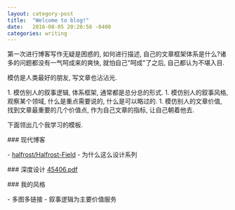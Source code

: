 ```yaml
--- 
layout: category-post
title:  "Welcome to blog!"
date:   2016-08-05 20:20:56 -0400
categories: writing
---
```


第一次进行博客写作无疑是困惑的, 如何进行描述, 自己的文章框架体系是什么?诸多的问题都没有一气呵成来的爽快, 就怕自己"呵成"了之后, 自己都认为不堪入目.

模仿是人类最好的朋友, 写文章也沾沾光.

1\. 模仿别人的叙事逻辑, 体系框架, 通常都是总分总的形式.
1\. 模仿别人的叙事风格, 观察某个领域, 什么是重点需要说的, 什么是可以略过的.
1\. 模仿别人的文章价值, 找到文章最重要的几个价值点, 作为自己文章的指标, 让自己朝着他去.

下面领出几个我学习的模板.

\### 现代博客

\- [halfrost/Halfrost-Field](https://github.com/halfrost/Halfrost-Field)
\- 为什么这么设计系列

\### 深度设计
[45406.pdf](https://www.yuque.com/attachments/yuque/0/2021/pdf/176280/1615605985951-bb2a53e7-3728-4730-bd27-c655e359fffa.pdf)

\### 我的风格

\- 多图多链接
\- 叙事逻辑为主要价值服务